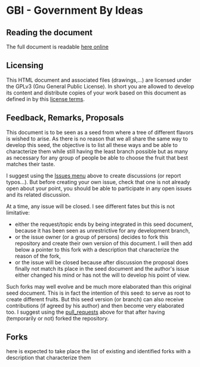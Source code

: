 # GBI - Government By Ideas

## Reading the document
The full document is readable [here online](https://govbyideas.github.io/gbi/)

## Licensing
This HTML document and associated files (drawings,...) are licensed under the GPLv3 (Gnu General Public License). 
In short you are allowed to develop its content and distribute copies of your work based on this
document as defined in by this [license terms](https://github.com/govbyideas/gbi/blob/master/docs/gpl-3.0.txt).

## Feedback, Remarks, Proposals
This document is to be seen as a seed from where a tree of different flavors is wished to arise.
As there is no reason that we all share the same way to develop this seed, the objective is to list
all these ways and be able to characterize them while still having the least branch possible
but as many as necessary for any group of people be able to choose the fruit that best
matches their taste.

I suggest using the [Issues menu](https://github.com/govbyideas/gbi/issues)
above to create discussions (or report typos...). But before creating
your own issue, check that one is not already open about your point, you should be able to participate
in any open issues and its related discussion.

At a time, any issue will be closed. I see different fates but this is not limitative:
- either the request/topic ends by being integrated in this seed document, because it has been seen as
unrestrictive for any development branch,
- or the issue owner (or a group of persons) decides to fork this repository and create their own version
of this document. I will then add below a pointer to this fork with a description that characterize
the reason of the fork,
- or the issue will be closed because after discussion the proposal does finally not match its place in the
seed document and the author's issue either changed his mind or has not the will to develop his point of view.

Such forks may well evolve and be much more elaborated than this original seed document. This is in fact
the intention of this seed: to serve as root to create different fruits. But this seed version (or branch)
can also receive contributions (if agreed by his author) and then become very elaborated too. I suggest
using the [pull_requests](https://github.com/govbyideas/gbi/pulls) above for that after having (temporarily or not)
forked the repository.

## Forks
here is expected to take place the list of existing and identified forks with a description that characterize them

